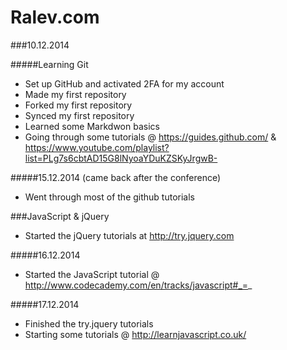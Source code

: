 Ralev.com
=========

###10.12.2014

#####Learning Git
  
  +	Set up GitHub and activated 2FA for my account
  +	Made my first repository
  +	Forked my first repository
  +	Synced my first repository
  +	Learned some Markdwon basics
  +	Going through some tutorials @ https://guides.github.com/ & https://www.youtube.com/playlist?list=PLg7s6cbtAD15G8lNyoaYDuKZSKyJrgwB-

#####15.12.2014 (came back after the conference)

  + Went through most of the github tutorials

###JavaScript & jQuery

  + Started the jQuery tutorials at http://try.jquery.com
  
#####16.12.2014
  + Started the JavaScript tutorial @ http://www.codecademy.com/en/tracks/javascript#_=_

#####17.12.2014
  + Finished the try.jquery tutorials
  + Starting some tutorials @ http://learnjavascript.co.uk/
